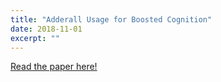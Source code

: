 ```yaml
---
title: "Adderall Usage for Boosted Cognition"
date: 2018-11-01
excerpt: ""
---
```


[Read the paper here!](https://docs.google.com/document/d/1-dOdJpWXGejbuBSNQ2mpFDEA5GCPIqMh4Zcat1TfbwI/edit?usp=sharing_)
